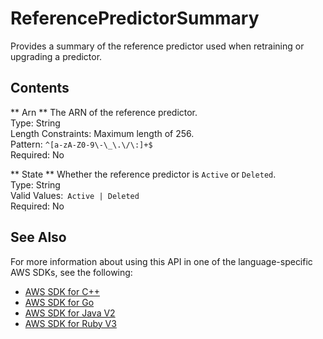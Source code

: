 # ReferencePredictorSummary<a name="API_ReferencePredictorSummary"></a>

Provides a summary of the reference predictor used when retraining or upgrading a predictor\.

## Contents<a name="API_ReferencePredictorSummary_Contents"></a>

 ** Arn **   <a name="forecast-Type-ReferencePredictorSummary-Arn"></a>
The ARN of the reference predictor\.  
Type: String  
Length Constraints: Maximum length of 256\.  
Pattern: `^[a-zA-Z0-9\-\_\.\/\:]+$`   
Required: No

 ** State **   <a name="forecast-Type-ReferencePredictorSummary-State"></a>
Whether the reference predictor is `Active` or `Deleted`\.  
Type: String  
Valid Values:` Active | Deleted`   
Required: No

## See Also<a name="API_ReferencePredictorSummary_SeeAlso"></a>

For more information about using this API in one of the language\-specific AWS SDKs, see the following:
+  [AWS SDK for C\+\+](https://docs.aws.amazon.com/goto/SdkForCpp/forecast-2018-06-26/ReferencePredictorSummary) 
+  [AWS SDK for Go](https://docs.aws.amazon.com/goto/SdkForGoV1/forecast-2018-06-26/ReferencePredictorSummary) 
+  [AWS SDK for Java V2](https://docs.aws.amazon.com/goto/SdkForJavaV2/forecast-2018-06-26/ReferencePredictorSummary) 
+  [AWS SDK for Ruby V3](https://docs.aws.amazon.com/goto/SdkForRubyV3/forecast-2018-06-26/ReferencePredictorSummary) 